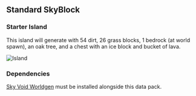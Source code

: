 ## Standard SkyBlock
### Starter Island
This island will generate with 54 dirt, 26 grass blocks, 1 bedrock (at world spawn), an oak tree, and a chest with an ice block and bucket of lava. 

![Island](https://raw.githubusercontent.com/BluePsychoRanger/SkyBlock_Collection/main/starter_islands/skyvoid_standard_skyblock/pack.png)

### Dependencies
[Sky Void Worldgen](https://github.com/BluePsychoRanger/SkyBlock_Collection/blob/main/worldgen) must be installed alongside this data pack. 
